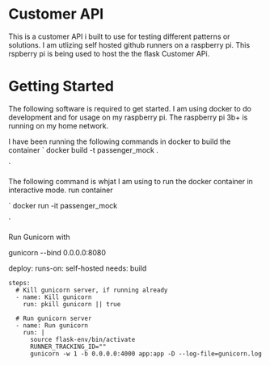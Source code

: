 # Customer API
This is a customer API i built to use for testing different patterns or solutions. I am utlizing self hosted github runners on a raspberry pi. This rspberry pi is being used to host the the flask Customer APi.


# Getting Started
The following software is required to get started. I am using docker to do development and for usage on my raspberry pi. The raspberry pi 3b+ is running on my home network. 


I have been running the following commands in docker to build the container 
`
docker build -t passenger_mock .

`

The following command is whjat I am using to run the docker container in interactive mode. 
run container 

`
docker run -it passenger_mock

`


Run Gunicorn with 

gunicorn --bind 0.0.0.0:8080


  deploy:
    runs-on: self-hosted
    needs: build
    
    steps:
      # Kill gunicorn server, if running already
      - name: Kill gunicorn
        run: pkill gunicorn || true

      # Run gunicorn server
      - name: Run gunicorn
        run: |
          source flask-env/bin/activate
          RUNNER_TRACKING_ID=""
          gunicorn -w 1 -b 0.0.0.0:4000 app:app -D --log-file=gunicorn.log